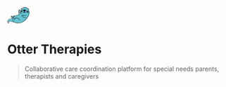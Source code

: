 <img width="50px" alt="Otter Therapies character" src="src/assets/img/otter_wave.svg">

# Otter Therapies

> Collaborative care coordination platform for special needs parents, therapists and caregivers
